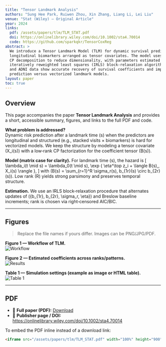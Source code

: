 ```yaml
---
title: "Tensor Landmark Analysis"
authors: "Sung Hee Park, Ruiwen Zhou, Xin Zhang, Liang Li, Lei Liu"
venue: "Stat (Wiley) — Original Article"
year: 2024
links:
  pdf: /assets/papers/tlm/TLM_STAT.pdf
  doi: https://onlinelibrary.wiley.com/doi/10.1002/sta4.70014
  code: https://github.com/sparkqkr/TensorCoxReg
abstract: >
  We introduce a Tensor Landmark Model (TLM) for dynamic survival prediction using
  longitudinal biomarkers arranged as tensor covariates. The model uses low‑rank
  CP decomposition to reduce dimensionality, with parameters estimated via an
  iteratively reweighted least squares (IRLS) block‑relaxation algorithm. Simulations
  and ADNI data show accurate recovery of survival coefficients and improved
  prediction versus vectorized landmark models.
layout: paper
toc: true
---
```


## Overview

This page accompanies the paper **Tensor Landmark Analysis** and provides a
short, accessible summary, figures, and links to the full PDF and code.

**What problem is addressed?**  
Dynamic risk prediction after a landmark time \(s\) when the predictors are
longitudinal and structured (e.g., stacked visits × biomarkers) is hard for
vectorized models. We keep the structure by modeling a tensor covariate
\(X_i(s)\) with a low‑rank CP factorization for the coefficient tensor \(B(s)\).

**Model (matrix case for clarity).**
For landmark time \(s\), the hazard is
\[
\lambda_i(t \mid s) = \lambda_0(t \mid s)\,
\exp \{ \eta^\top z_i + \langle B(s),\, X_i(s) \rangle \},
\]
with \(B(s) = \sum_{r=1}^R \sigma_r(s)\, b_{1r}(s) \circ b_{2r}(s)\).
Low rank \(R\) yields strong parsimony and preserves temporal structure.

**Estimation.**
We use an IRLS block‑relaxation procedure that alternates updates of
\(\{b_{1r}, b_{2r}, \sigma_r, \eta\}\) and Breslow baseline increments; rank is
chosen via right‑censored AIC/BIC.

---

## Figures

> Replace the file names if yours differ. Images can be PNG/JPG/PDF.

**Figure 1 — Workflow of TLM.**  
![Workflow](/assets/papers/tlm/fig1_workflow.png)

**Figure 2 — Estimated coefficients across ranks/patterns.**  
![Results](/assets/papers/tlm/fig2_results.png)

**Table 1 — Simulation settings (example as image or HTML table).**  
![Table 1](/assets/papers/tlm/table1_settings.png)

<!-- Optionally, make a live table in Markdown:
| n | p1 | p2 | Rank R | Censoring |
|--:|---:|---:|:------:|:---------:|
| 300 | 8 | 9 | 2 | ~50% |
-->

---

## PDF

- 📄 **Full paper (PDF):** [Download](/assets/papers/tlm/TLM_STAT.pdf)  
- 🔗 **Publisher page / DOI:** <https://onlinelibrary.wiley.com/doi/10.1002/sta4.70014>

To embed the PDF inline instead of a download link:

```html
<iframe src="/assets/papers/tlm/TLM_STAT.pdf" width="100%" height="900" style="border:0;"></iframe>
